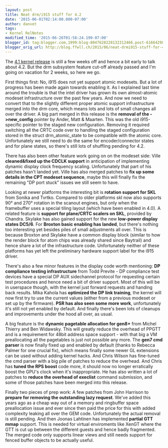 ```yaml
---
layout: post
title: Neat drm/i915 stuff for 4.2
date: '2015-06-01T02:14:00.000-07:00'
author: danvet
tags:
- Kernel RelNotes
modified_time: '2015-06-26T01:58:24.199-07:00'
blogger_id: tag:blogger.com,1999:blog-8047628228132312466.post-6166429885530302954
blogger_orig_url: http://blog.ffwll.ch/2015/06/neat-drmi915-stuff-for-42.html
---
```


The [4.1 kernel release](/2015/04/neat-drmi915-stuff-for-41.html) is still a few
weeks off and hence a bit early to talk about 4.2. But the drm subsystem feature
cut-off already passed and I'm going on vacation for 2 weeks, so here we go.

<!--more-->

First things first: No, i915 does not yet support atomic modesets. But a lot of progress has been made again towards enabling it. As I explained last time around the trouble is that the intel driver has grown its own almost-atomic modeset infrastructure over the past few years. And now we need to convert that to the slightly different proper atomic support infrastructure merged into the drm core, which means lots and lots of small changes all over the driver. A big part merged in this release is the <b>removal of the -&gt;new_config</b> pointer by Ander, Matt &amp; Maarten. This was the old i915-specific pointer to the staged new configuration. Removing it required switching all the CRTC code over to handling the staged configuration stored in the struct drm_atomic_state to be compatible with the atomic core. Unfortunately we still need to do the same for encoder/connector states and for plane states, so there's still lots of shuffling pending for 4.2.



There has also been other feature work going on on the modeset side: Ville <b>cleaned&amp;fixed up the CDCLK support</b> in anticipation of implementing dynamic display clock frequency scaling. Unfortunately that part of his patches hasn't landed yet. Ville has also merged patches to <b>fix up some details in the CPT modeset sequence</b>, maybe this will finally fix the remaining "DP port stuck" issues we still seem to have.



Looking at newer platforms the interesting bit is <b>rotation support for SKL</b> from Sonika and Tvrtko. Compared to older platforms skl now also supports 90° and 270° rotation in the scanout engines, but only when the framebuffer uses a special tiling layout (which have been enabled in 4.0). A related feature is <b>support for plane/CRTC scalers on SKL</b>, provided by Chandra. Skylake has also gained support for the new <b>low-power display states DC5/6</b>. For <b>Broxton basic enabling has landed</b>, but there's nothing too interesting yet besides piles of small adjustments all over. This is because Broxton and Skylake have a common display block (similar to how the render block for atom chips was already shared since Baytrail) and hence share a lot of the infrastructure code. Unfortunately neither of these platforms has yet left the preliminary hardware support label for the i915 driver.



There's also a few minor features in the display code worth mentioning: <b>DP compliance testing infrastructure</b> from Todd Previte - DP compliance test devices have a special DP AUX sidechannel protocol for requesting certain test procedures and hence need a bit of driver support. Most of this will be in userspace though, with the kernel just forward requests and handing back results. Mika Kahola has <b>optimized the DP link training</b>, the kernel will now first try to use the current values (either from a previous modeset or set up by the firmware). <b>PSR has also seen some more work</b>, unfortunately it's still not yet enabled by default. And finally there's been lots of cleanups and improvements under the hood all over, as usual.



A big feature is the <b>dynamic pagetable allocation for gen8+</b> from Michel Thierry and Ben Widawsky. This will greatly reduce the overhead of PPGTT and is a requirement for 48bit address space support - with that big a VM preallocating all the pagetables is just not possible any more. The <b>gen7 cmd parser</b> is now finally fixed up and enabled by default (thanks to Rebecca Palmer for one crucial fix), which means finally some newer GL extensions can be used without adding kernel hacks. And Chris Wilson has fine-tuned the cmd parser with a big pile of patches to reduce the overhead. And Chris has <b>tuned the RPS boost</b> code more, it should now no longer erratically boost the GPU's clock when it's inappropriate. He has also written a lot of patches to <b>reduce the overhead of execlist</b> command submission, and some of those patches have been merged into this release.



Finally two pieces of prep work: A few patches from John Harrison to <b>prepare for removing the outstanding lazy request</b>. We've added this years ago as a cheap way out of a memory and ringbuffer space preallocation issue and ever since then paid the price for this with added complexity leaking all over the GEM code. Unfortunately the actual removal is still pending. And then Joonas Lahtinen has implemented <b>partial GTT mmap</b> support. This is needed for virtual enviroments like XenGT where the GTT is cut up between the different guests and hence badly fragmented. The merged code only supports linear views and still needs support for fenced buffer objects to be actually useful.



